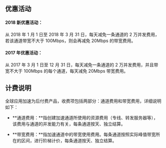 ## 优惠活动

#### 2018 新优惠活动：

从 2018 年 1 月 1 日至 2018 年 3 月 31 日，每天减免一条通道的 2 万并发费用，若该通道带宽不大于 100Mbps，则会再减免 20Mbps 的带宽费用。

#### 2017 年优惠活动：
从 2017 年 3 月 1 日至 12 月 31 日，每天减免一条通道的 2 万并发费用，并且带宽不大于 100Mbps 的每个通道，每天减免 20Mbps 带宽费用。

## 计费说明
全球应用加速为后付费产品，收费项包括两部分：通道费用和带宽费用，详细说明如下：

- **通道费用：**指创建加速通道所使用的资源费用（专线、转发服务器等），该费用与通道的并发能力有关，每条通道按天、独立结算。

- **带宽费用：**指加速通道中的带宽使用费用。每条通道按照实际峰值带宽所在的区间，进行阶梯计价，每条通道按天、独立结算。